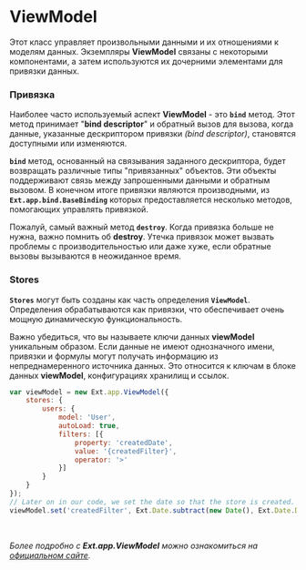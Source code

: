 # ViewModel

  Этот класс управляет произвольными данными и их отношениями к моделям данных. Экземпляры **ViewModel** связаны с некоторыми компонентами, а затем используются их дочерними элементами для привязки данных.

### Привязка

  Наиболее часто используемый аспект **ViewModel** - это **`bind`** метод. Этот метод принимает "**bind descriptor**" и обратный вызов для вызова, когда данные, указанные дескриптором привязки _(bind descriptor)_, становятся доступными или изменяются.

  **`bind`** метод, основанный на связывания заданного дескриптора, будет возвращать различные типы "привязанных" объектов. Эти объекты поддерживают связь между запрошенными данными и обратным вызовом. В конечном итоге привязки являются производными, из **`Ext.app.bind.BaseBinding`** которых предоставляется несколько методов, помогающих управлять привязкой.

  Пожалуй, самый важный метод **`destroy`**. Когда привязка больше не нужна, важно помнить об **destroy**. Утечка привязок может вызвать проблемы с производительностью или даже хуже, если обратные вызовы вызываются в неожиданное время.

### Stores

  **`Stores`** могут быть созданы как часть определения **`ViewModel`**. Определения обрабатываются как привязки, что обеспечивает очень мощную динамическую функциональность.

  Важно убедиться, что вы называете ключи данных **viewModel** уникальным образом. Если данные не имеют однозначного имени, привязки и формулы могут получать информацию из непреднамеренного источника данных. Это относится к ключам в блоке данных **viewModel**, конфигурациях хранилищ и ссылок.
  ```JavaScript
  var viewModel = new Ext.app.ViewModel({
      stores: {
          users: {
              model: 'User',
              autoLoad: true,
              filters: [{
                  property: 'createdDate',
                  value: '{createdFilter}',
                  operator: '>'
              }]
          }
      }
  });
  // Later on in our code, we set the date so that the store is created.
  viewModel.set('createdFilter', Ext.Date.subtract(new Date(), Ext.Date.DAY, 7));
  ```


<br/>

_Более подробно с **Ext.app.ViewModel** можно ознакомиться на [официальном сайте](https://docs.sencha.com/extjs/5.1.1/api/Ext.app.ViewModel.html)._